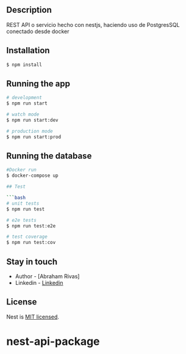## Description

REST API o servicio hecho con nestjs, haciendo uso de PostgresSQL conectado desde docker

## Installation

```bash
$ npm install
```

## Running the app

```bash
# development
$ npm run start

# watch mode
$ npm run start:dev

# production mode
$ npm run start:prod
```

## Running the database

```bash
#Docker run
$ docker-compose up

## Test

```bash
# unit tests
$ npm run test

# e2e tests
$ npm run test:e2e

# test coverage
$ npm run test:cov
```

## Stay in touch

- Author - [Abraham Rivas]
- Linkedin - [Linkedin](https://www.linkedin.com/in/abraham-rivas-63100b219/)

## License

Nest is [MIT licensed](LICENSE).
# nest-api-package
